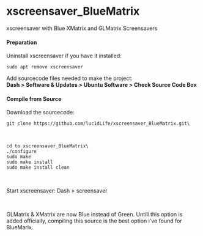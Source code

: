 # xscreensaver_BlueMatrix
xscreensaver with Blue XMatrix and GLMatrix Screensavers

#### Preparation
Uninstall xscreensaver if you have it installed:

    sudo apt remove xscreensaver

Add sourcecode files needed to make the project:
<br />
<strong>Dash > Software & Updates > Ubuntu Software > Check Source Code Box</strong>

#### Compile from Source
Download the sourcecode:

    git clone https://github.com/luc1dLife/xscreensaver_BlueMatrix.git\

<br />

    cd to xscreensaver_BlueMatrix\
    ./configure
    sudo make
    sudo make install
    sudo make install clean

<br />

Start xscreensaver:
    Dash > screensaver

<br />

GLMatrix & XMatrix are now Blue instead of Green. Untill this option is added officially, compiling this source is the best option i've found for BlueMarix. 

